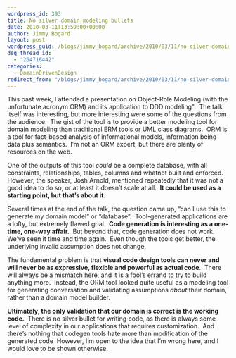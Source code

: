 ```yaml
---
wordpress_id: 393
title: No silver domain modeling bullets
date: 2010-03-11T13:59:00+00:00
author: Jimmy Bogard
layout: post
wordpress_guid: /blogs/jimmy_bogard/archive/2010/03/11/no-silver-domain-modeling-bullets.aspx
dsq_thread_id:
  - "264716442"
categories:
  - DomainDrivenDesign
redirect_from: "/blogs/jimmy_bogard/archive/2010/03/11/no-silver-domain-modeling-bullets.aspx/"
---
```

This past week, I attended a presentation on Object-Role Modeling (with the unfortunate acronym ORM) and its application to DDD modeling".&#160; The talk itself was interesting, but more interesting were some of the questions from the audience.&#160; The gist of the tool is to provide a better modeling tool for domain modeling than traditional ERM tools or UML class diagrams.&#160; ORM is a tool for fact-based analysis of informational models, information being data plus semantics.&#160; I’m not an ORM expert, but there are plenty of resources on the web.

One of the outputs of this tool _could_ be a complete database, with all constraints, relationships, tables, columns and whatnot built and enforced.&#160; However, the speaker, Josh Arnold, mentioned repeatedly that it was not a good idea to do so, or at least it doesn’t scale at all.&#160; **It could be used as a starting point, but that’s about it.**

Several times at the end of the talk, the question came up, “can I use this to generate my domain model” or “database”.&#160; Tool-generated applications are a lofty, but extremely flawed goal.&#160; **Code generation is interesting as a one-time, one-way affair.**&#160; But beyond that, code generation does not work.&#160; We’ve seen it time and time again.&#160; Even though the tools get better, the underlying invalid assumption does not change.

The fundamental problem is that **visual code design tools can never and will never be as expressive, flexible and powerful as actual code**.&#160; There will always be a mismatch here, and it is a fool’s errand to try to build anything more.&#160; Instead, the ORM tool looked quite useful as a modeling tool for generating conversation and validating assumptions _about_ their domain, rather than a domain model builder.

**Ultimately, the only validation that our domain is correct is the working code.**&#160; There is no silver bullet for writing code, as there is always some level of complexity in our applications that requires customization.&#160; And there’s nothing that codegen tools hate more than modification of the generated code&#160; However, I’m open to the idea that I’m wrong here, and I would love to be shown otherwise.